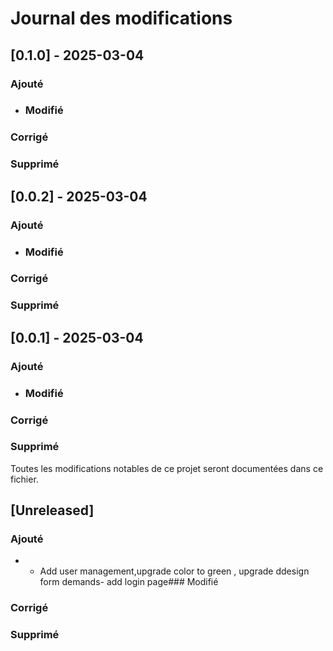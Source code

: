 # Journal des modifications

## [0.1.0] - 2025-03-04
### Ajouté
-  ### Modifié
### Corrigé
### Supprimé


## [0.0.2] - 2025-03-04
### Ajouté
-  ### Modifié
### Corrigé
### Supprimé


## [0.0.1] - 2025-03-04
### Ajouté
-  ### Modifié
### Corrigé
### Supprimé


Toutes les modifications notables de ce projet seront documentées dans ce fichier.

## [Unreleased]
### Ajouté
-  -  Add user  management,upgrade color to green , upgrade ddesign form demands-  add login page### Modifié
### Corrigé
### Supprimé

